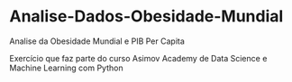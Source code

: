 # Analise-Dados-Obesidade-Mundial
 Analise da Obesidade Mundial e PIB Per Capita

Exercício que faz parte do curso Asimov Academy de Data Science e Machine Learning com Python
